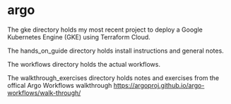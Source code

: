 # argo

The gke directory holds my most recent project to deploy a Google Kubernetes Engine (GKE) using Terraform Cloud.

The hands_on_guide directory holds install instructions and general notes.

The workflows directory holds the actual workflows.

The walkthrough_exercises directory holds notes and exercises from the offical Argo Workflows walkthrough https://argoproj.github.io/argo-workflows/walk-through/
